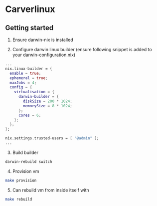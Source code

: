 # Carverlinux

## Getting started

1. Ensure darwin-nix is installed

2. Configure darwin linux builder (ensure following snippet is added to your darwin-configuration.nix)
```nix
...
nix.linux-builder = {
  enable = true;
  ephemeral = true;
  maxJobs = 4;
  config = {
    virtualisation = {
      darwin-builder = {
        diskSize = 200 * 1024;
        memorySize = 8 * 1024;
      };
      cores = 6;
    };
  };
};

nix.settings.trusted-users = [ "@admin" ];
...
```

3. Build builder
```bash
darwin-rebuild switch
```

4. Provision vm
```bash
make provision
```

5. Can rebuild vm from inside itself with
```bash
make rebuild
```
